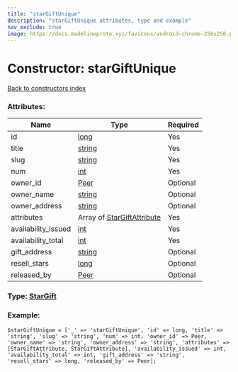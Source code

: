 ```yaml
---
title: "starGiftUnique"
description: "starGiftUnique attributes, type and example"
nav_exclude: true
image: https://docs.madelineproto.xyz/favicons/android-chrome-256x256.png
---
```

# Constructor: starGiftUnique  
[Back to constructors index](/API_docs/constructors/index.html)



### Attributes:

| Name     |    Type       | Required |
|----------|---------------|----------|
|id|[long](/API_docs/types/long.html) | Yes|
|title|[string](/API_docs/types/string.html) | Yes|
|slug|[string](/API_docs/types/string.html) | Yes|
|num|[int](/API_docs/types/int.html) | Yes|
|owner\_id|[Peer](/API_docs/types/Peer.html) | Optional|
|owner\_name|[string](/API_docs/types/string.html) | Optional|
|owner\_address|[string](/API_docs/types/string.html) | Optional|
|attributes|Array of [StarGiftAttribute](/API_docs/types/StarGiftAttribute.html) | Yes|
|availability\_issued|[int](/API_docs/types/int.html) | Yes|
|availability\_total|[int](/API_docs/types/int.html) | Yes|
|gift\_address|[string](/API_docs/types/string.html) | Optional|
|resell\_stars|[long](/API_docs/types/long.html) | Optional|
|released\_by|[Peer](/API_docs/types/Peer.html) | Optional|



### Type: [StarGift](/API_docs/types/StarGift.html)


### Example:

```
$starGiftUnique = ['_' => 'starGiftUnique', 'id' => long, 'title' => 'string', 'slug' => 'string', 'num' => int, 'owner_id' => Peer, 'owner_name' => 'string', 'owner_address' => 'string', 'attributes' => [StarGiftAttribute, StarGiftAttribute], 'availability_issued' => int, 'availability_total' => int, 'gift_address' => 'string', 'resell_stars' => long, 'released_by' => Peer];
```  
